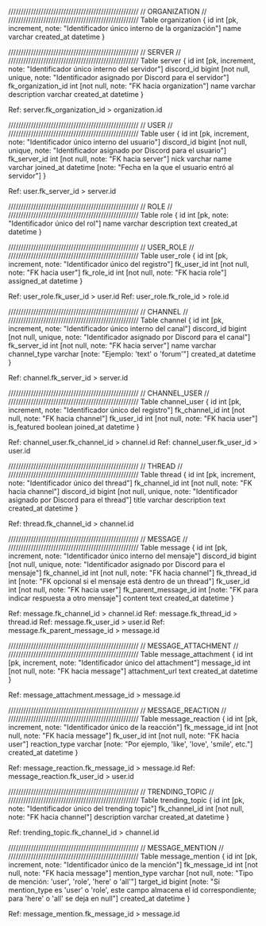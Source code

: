 ////////////////////////////////////////////////////
// ORGANIZATION //
////////////////////////////////////////////////////
Table organization {
id int [pk, increment, note: "Identificador único interno de la organización"]
name varchar
created_at datetime
}

////////////////////////////////////////////////////
// SERVER //
////////////////////////////////////////////////////
Table server {
id int [pk, increment, note: "Identificador único interno del servidor"]
discord_id bigint [not null, unique, note: "Identificador asignado por Discord para el servidor"]
fk_organization_id int [not null, note: "FK hacia organization"]
name varchar
description varchar
created_at datetime
}

Ref: server.fk_organization_id > organization.id

////////////////////////////////////////////////////
// USER //
////////////////////////////////////////////////////
Table user {
id int [pk, increment, note: "Identificador único interno del usuario"]
discord_id bigint [not null, unique, note: "Identificador asignado por Discord para el usuario"]
fk_server_id int [not null, note: "FK hacia server"]
nick varchar
name varchar
joined_at datetime [note: "Fecha en la que el usuario entró al servidor"]
}

Ref: user.fk_server_id > server.id

////////////////////////////////////////////////////
// ROLE //
////////////////////////////////////////////////////
Table role {
id int [pk, note: "Identificador único del rol"]
name varchar
description text
created_at datetime
}

////////////////////////////////////////////////////
// USER_ROLE //
////////////////////////////////////////////////////
Table user_role {
id int [pk, increment, note: "Identificador único del registro"]
fk_user_id int [not null, note: "FK hacia user"]
fk_role_id int [not null, note: "FK hacia role"]
assigned_at datetime
}

Ref: user_role.fk_user_id > user.id
Ref: user_role.fk_role_id > role.id

////////////////////////////////////////////////////
// CHANNEL //
////////////////////////////////////////////////////
Table channel {
id int [pk, increment, note: "Identificador único interno del canal"]
discord_id bigint [not null, unique, note: "Identificador asignado por Discord para el canal"]
fk_server_id int [not null, note: "FK hacia server"]
name varchar
channel_type varchar [note: "Ejemplo: 'text' o 'forum'"]
created_at datetime
}

Ref: channel.fk_server_id > server.id

////////////////////////////////////////////////////
// CHANNEL_USER //
////////////////////////////////////////////////////
Table channel_user {
id int [pk, increment, note: "Identificador único del registro"]
fk_channel_id int [not null, note: "FK hacia channel"]
fk_user_id int [not null, note: "FK hacia user"]
is_featured boolean
joined_at datetime
}

Ref: channel_user.fk_channel_id > channel.id
Ref: channel_user.fk_user_id > user.id

////////////////////////////////////////////////////
// THREAD //
////////////////////////////////////////////////////
Table thread {
id int [pk, increment, note: "Identificador único del thread"]
fk_channel_id int [not null, note: "FK hacia channel"]
discord_id bigint [not null, unique, note: "Identificador asignado por Discord para el thread"]
title varchar
description text
created_at datetime
}

Ref: thread.fk_channel_id > channel.id

////////////////////////////////////////////////////
// MESSAGE //
////////////////////////////////////////////////////
Table message {
id int [pk, increment, note: "Identificador único interno del mensaje"]
discord_id bigint [not null, unique, note: "Identificador asignado por Discord para el mensaje"]
fk_channel_id int [not null, note: "FK hacia channel"]
fk_thread_id int [note: "FK opcional si el mensaje está dentro de un thread"]
fk_user_id int [not null, note: "FK hacia user"]
fk_parent_message_id int [note: "FK para indicar respuesta a otro mensaje"]
content text
created_at datetime
}

Ref: message.fk_channel_id > channel.id
Ref: message.fk_thread_id > thread.id
Ref: message.fk_user_id > user.id
Ref: message.fk_parent_message_id > message.id

////////////////////////////////////////////////////
// MESSAGE_ATTACHMENT //
////////////////////////////////////////////////////
Table message_attachment {
id int [pk, increment, note: "Identificador único del attachment"]
message_id int [not null, note: "FK hacia message"]
attachment_url text
created_at datetime
}

Ref: message_attachment.message_id > message.id

////////////////////////////////////////////////////
// MESSAGE_REACTION //
////////////////////////////////////////////////////
Table message_reaction {
id int [pk, increment, note: "Identificador único de la reacción"]
fk_message_id int [not null, note: "FK hacia message"]
fk_user_id int [not null, note: "FK hacia user"]
reaction_type varchar [note: "Por ejemplo, 'like', 'love', 'smile', etc."]
created_at datetime
}

Ref: message_reaction.fk_message_id > message.id
Ref: message_reaction.fk_user_id > user.id

////////////////////////////////////////////////////
// TRENDING_TOPIC //
////////////////////////////////////////////////////
Table trending_topic {
id int [pk, note: "Identificador único del trending topic"]
fk_channel_id int [not null, note: "FK hacia channel"]
description varchar
created_at datetime
}

Ref: trending_topic.fk_channel_id > channel.id

////////////////////////////////////////////////////
// MESSAGE_MENTION //
////////////////////////////////////////////////////
Table message_mention {
id int [pk, increment, note: "Identificador único de la mención"]
fk_message_id int [not null, note: "FK hacia message"]
mention_type varchar [not null, note: "Tipo de mención: 'user', 'role', 'here' o 'all'"]
target_id bigint [note: "Si mention_type es 'user' o 'role', este campo almacena el id correspondiente; para 'here' o 'all' se deja en null"]
created_at datetime
}

Ref: message_mention.fk_message_id > message.id
